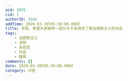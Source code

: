 ```yaml
---
aid: 3855
cid: 1
authorID: 3243
addTime: 2020-03-30T05:30:00.000Z
title: 求助，希望大家推荐一部分关于系统性了解法西斯主义的作品
tags:
    - 法西斯主义
    - 求助
    - 系统性
    - 作品
    - 推荐
comments: []
date: 2020-03-30T05:30:00.000Z
category: 问答
---
```



